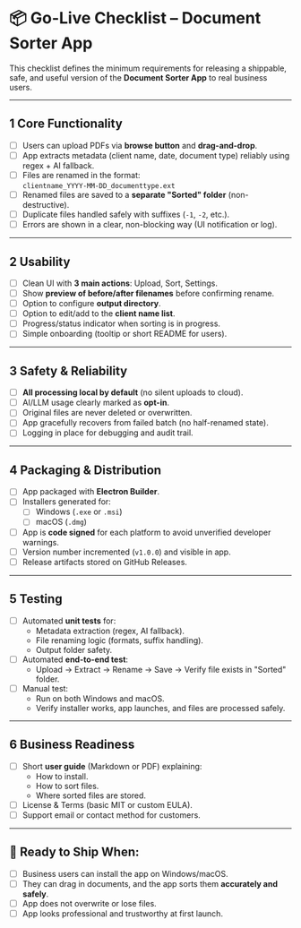 # 📦 Go-Live Checklist – Document Sorter App

This checklist defines the minimum requirements for releasing a shippable, safe, and useful version of the **Document Sorter App** to real business users.

---

## 1 Core Functionality
- [ ] Users can upload PDFs via **browse button** and **drag-and-drop**.
- [ ] App extracts metadata (client name, date, document type) reliably using regex + AI fallback.
- [ ] Files are renamed in the format:  
  `clientname_YYYY-MM-DD_documenttype.ext`
- [ ] Renamed files are saved to a **separate "Sorted" folder** (non-destructive).
- [ ] Duplicate files handled safely with suffixes (`-1`, `-2`, etc.).
- [ ] Errors are shown in a clear, non-blocking way (UI notification or log).

---

## 2 Usability
- [ ] Clean UI with **3 main actions**: Upload, Sort, Settings.
- [ ] Show **preview of before/after filenames** before confirming rename.
- [ ] Option to configure **output directory**.
- [ ] Option to edit/add to the **client name list**.
- [ ] Progress/status indicator when sorting is in progress.
- [ ] Simple onboarding (tooltip or short README for users).

---

## 3 Safety & Reliability
- [ ] **All processing local by default** (no silent uploads to cloud).
- [ ] AI/LLM usage clearly marked as **opt-in**.
- [ ] Original files are never deleted or overwritten.
- [ ] App gracefully recovers from failed batch (no half-renamed state).
- [ ] Logging in place for debugging and audit trail.

---

## 4 Packaging & Distribution
- [ ] App packaged with **Electron Builder**.
- [ ] Installers generated for:
  - [ ] Windows (`.exe` or `.msi`)
  - [ ] macOS (`.dmg`)
- [ ] App is **code signed** for each platform to avoid unverified developer warnings.
- [ ] Version number incremented (`v1.0.0`) and visible in app.
- [ ] Release artifacts stored on GitHub Releases.

---

## 5 Testing
- [ ] Automated **unit tests** for:
  - Metadata extraction (regex, AI fallback).
  - File renaming logic (formats, suffix handling).
  - Output folder safety.
- [ ] Automated **end-to-end test**:
  - Upload → Extract → Rename → Save → Verify file exists in "Sorted" folder.
- [ ] Manual test:
  - Run on both Windows and macOS.
  - Verify installer works, app launches, and files are processed safely.

---

## 6 Business Readiness
- [ ] Short **user guide** (Markdown or PDF) explaining:
  - How to install.
  - How to sort files.
  - Where sorted files are stored.
- [ ] License & Terms (basic MIT or custom EULA).
- [ ] Support email or contact method for customers.

---

## 🚀 Ready to Ship When:
- [ ] Business users can install the app on Windows/macOS.
- [ ] They can drag in documents, and the app sorts them **accurately and safely**.
- [ ] App does not overwrite or lose files.
- [ ] App looks professional and trustworthy at first launch.